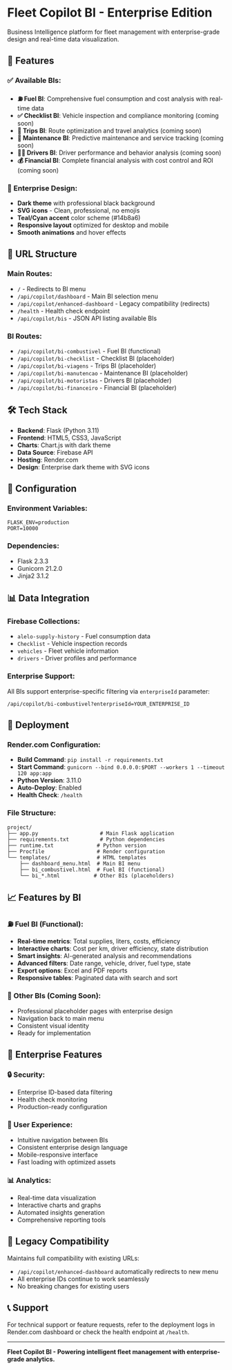 # Fleet Copilot BI - Enterprise Edition

Business Intelligence platform for fleet management with enterprise-grade design and real-time data visualization.

## 🚀 Features

### ✅ Available BIs:
- **⛽ Fuel BI**: Comprehensive fuel consumption and cost analysis with real-time data
- **✅ Checklist BI**: Vehicle inspection and compliance monitoring (coming soon)
- **🚗 Trips BI**: Route optimization and travel analytics (coming soon)
- **🔧 Maintenance BI**: Predictive maintenance and service tracking (coming soon)
- **👨‍💼 Drivers BI**: Driver performance and behavior analysis (coming soon)
- **💰 Financial BI**: Complete financial analysis with cost control and ROI (coming soon)

### 🎨 Enterprise Design:
- **Dark theme** with professional black background
- **SVG icons** - Clean, professional, no emojis
- **Teal/Cyan accent** color scheme (#14b8a6)
- **Responsive layout** optimized for desktop and mobile
- **Smooth animations** and hover effects

## 🔗 URL Structure

### Main Routes:
- `/` - Redirects to BI menu
- `/api/copilot/dashboard` - Main BI selection menu
- `/api/copilot/enhanced-dashboard` - Legacy compatibility (redirects)
- `/health` - Health check endpoint
- `/api/copilot/bis` - JSON API listing available BIs

### BI Routes:
- `/api/copilot/bi-combustivel` - Fuel BI (functional)
- `/api/copilot/bi-checklist` - Checklist BI (placeholder)
- `/api/copilot/bi-viagens` - Trips BI (placeholder)
- `/api/copilot/bi-manutencao` - Maintenance BI (placeholder)
- `/api/copilot/bi-motoristas` - Drivers BI (placeholder)
- `/api/copilot/bi-financeiro` - Financial BI (placeholder)

## 🛠️ Tech Stack

- **Backend**: Flask (Python 3.11)
- **Frontend**: HTML5, CSS3, JavaScript
- **Charts**: Chart.js with dark theme
- **Data Source**: Firebase API
- **Hosting**: Render.com
- **Design**: Enterprise dark theme with SVG icons

## 🔧 Configuration

### Environment Variables:
```
FLASK_ENV=production
PORT=10000
```

### Dependencies:
- Flask 2.3.3
- Gunicorn 21.2.0
- Jinja2 3.1.2

## 📊 Data Integration

### Firebase Collections:
- `alelo-supply-history` - Fuel consumption data
- `Checklist` - Vehicle inspection records
- `vehicles` - Fleet vehicle information
- `drivers` - Driver profiles and performance

### Enterprise Support:
All BIs support enterprise-specific filtering via `enterpriseId` parameter:
```
/api/copilot/bi-combustivel?enterpriseId=YOUR_ENTERPRISE_ID
```

## 🚀 Deployment

### Render.com Configuration:
- **Build Command**: `pip install -r requirements.txt`
- **Start Command**: `gunicorn --bind 0.0.0.0:$PORT --workers 1 --timeout 120 app:app`
- **Python Version**: 3.11.0
- **Auto-Deploy**: Enabled
- **Health Check**: `/health`

### File Structure:
```
project/
├── app.py                    # Main Flask application
├── requirements.txt          # Python dependencies
├── runtime.txt              # Python version
├── Procfile                 # Render configuration
└── templates/               # HTML templates
    ├── dashboard_menu.html  # Main BI menu
    ├── bi_combustivel.html  # Fuel BI (functional)
    └── bi_*.html           # Other BIs (placeholders)
```

## 📈 Features by BI

### ⛽ Fuel BI (Functional):
- **Real-time metrics**: Total supplies, liters, costs, efficiency
- **Interactive charts**: Cost per km, driver efficiency, state distribution
- **Smart insights**: AI-generated analysis and recommendations
- **Advanced filters**: Date range, vehicle, driver, fuel type, state
- **Export options**: Excel and PDF reports
- **Responsive tables**: Paginated data with search and sort

### 🚧 Other BIs (Coming Soon):
- Professional placeholder pages with enterprise design
- Navigation back to main menu
- Consistent visual identity
- Ready for implementation

## 🎯 Enterprise Features

### 🔒 Security:
- Enterprise ID-based data filtering
- Health check monitoring
- Production-ready configuration

### 📱 User Experience:
- Intuitive navigation between BIs
- Consistent enterprise design language
- Mobile-responsive interface
- Fast loading with optimized assets

### 📊 Analytics:
- Real-time data visualization
- Interactive charts and graphs
- Automated insights generation
- Comprehensive reporting tools

## 🔄 Legacy Compatibility

Maintains full compatibility with existing URLs:
- `/api/copilot/enhanced-dashboard` automatically redirects to new menu
- All enterprise IDs continue to work seamlessly
- No breaking changes for existing users

## 📞 Support

For technical support or feature requests, refer to the deployment logs in Render.com dashboard or check the health endpoint at `/health`.

---

**Fleet Copilot BI - Powering intelligent fleet management with enterprise-grade analytics.**

